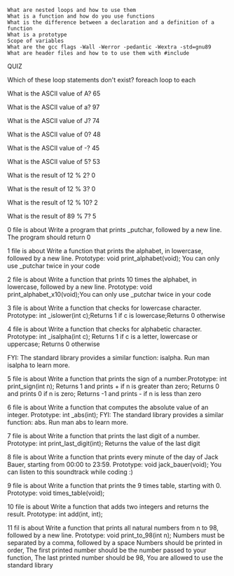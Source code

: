 
    What are nested loops and how to use them
    What is a function and how do you use functions
    What is the difference between a declaration and a definition of a function
    What is a prototype
    Scope of variables
    What are the gcc flags -Wall -Werror -pedantic -Wextra -std=gnu89
    What are header files and how to to use them with #include

QUIZ

Which of these loop statements don't exist?
foreach loop to each

What is the ASCII value of A?
65

What is the ASCII value of a?
97

What is the ASCII value of J?
74

What is the ASCII value of 0?
48

What is the ASCII value of -?
45

What is the ASCII value of 5?
53

What is the result of 12 % 2?
0

What is the result of 12 % 3?
0

What is the result of 12 % 10?
2

What is the result of 89 % 7?
5

0 file is about Write a program that prints _putchar, followed by a new line. The program should return 0

1 file is about Write a function that prints the alphabet, in lowercase, followed by a new line.  Prototype: void print_alphabet(void);
You can only use _putchar twice in your code

2 file is about Write a function that prints 10 times the alphabet, in lowercase, followed by a new line. Prototype: void print_alphabet_x10(void);You can only use _putchar twice in your code

3 file is about Write a function that checks for lowercase character. Prototype: int _islower(int c);Returns 1 if c is lowercase;Returns 0 otherwise

4 file is about Write a function that checks for alphabetic character. Prototype: int _isalpha(int c); Returns 1 if c is a letter, lowercase or uppercase; Returns 0 otherwise      

FYI: The standard library provides a similar function: isalpha. Run man isalpha to learn more.

5 file is about Write a function that prints the sign of a number.Prototype: int print_sign(int n); Returns 1 and prints + if n is greater than zero; Returns 0 and prints 0 if n is zero; Returns -1 and prints - if n is less than zero

6 file is about Write a function that computes the absolute value of an integer. Prototype: int _abs(int); FYI: The standard library provides a similar function: abs. Run man abs to learn more.

7 file is about Write a function that prints the last digit of a number. Prototype: int print_last_digit(int); Returns the value of the last digit

8 file is about Write a function that prints every minute of the day of Jack Bauer, starting from 00:00 to 23:59. Prototype: void jack_bauer(void); You can listen to this soundtrack while coding :)

9 file is about Write a function that prints the 9 times table, starting with 0. Prototype: void times_table(void);

10 file is about Write a function that adds two integers and returns the result. Prototype: int add(int, int);

11 fil is about Write a function that prints all natural numbers from n to 98, followed by a new line. Prototype: void print_to_98(int n); Numbers must be separated by a comma, followed by a space Numbers should be printed in order, The first printed number should be the number passed to your function, The last printed number should be 98, You are allowed to use the standard library
